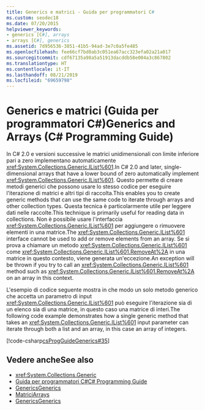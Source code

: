 ```yaml
---
title: Generics e matrici - Guida per programmatori C#
ms.custom: seodec18
ms.date: 07/20/2015
helpviewer_keywords:
- generics [C#], arrays
- arrays [C#], generics
ms.assetid: 7d956536-3851-41b5-94ad-3e7c0a5fe485
ms.openlocfilehash: fee66cf7bd0ab3c051ea67acc323efa02a21a017
ms.sourcegitcommit: cdf67135a98a5a51913dacddb58e004a3c867802
ms.translationtype: HT
ms.contentlocale: it-IT
ms.lasthandoff: 08/21/2019
ms.locfileid: "69659798"
---
```

# <a name="generics-and-arrays-c-programming-guide"></a><span data-ttu-id="5baef-102">Generics e matrici (Guida per programmatori C#)</span><span class="sxs-lookup"><span data-stu-id="5baef-102">Generics and Arrays (C# Programming Guide)</span></span>
<span data-ttu-id="5baef-103">In C# 2.0 e versioni successive le matrici unidimensionali con limite inferiore pari a zero implementano automaticamente <xref:System.Collections.Generic.IList%601>.</span><span class="sxs-lookup"><span data-stu-id="5baef-103">In C# 2.0 and later, single-dimensional arrays that have a lower bound of zero automatically implement <xref:System.Collections.Generic.IList%601>.</span></span> <span data-ttu-id="5baef-104">Questo permette di creare metodi generici che possono usare lo stesso codice per eseguire l'iterazione di matrici e altri tipi di raccolta.</span><span class="sxs-lookup"><span data-stu-id="5baef-104">This enables you to create generic methods that can use the same code to iterate through arrays and other collection types.</span></span> <span data-ttu-id="5baef-105">Questa tecnica è particolarmente utile per leggere dati nelle raccolte.</span><span class="sxs-lookup"><span data-stu-id="5baef-105">This technique is primarily useful for reading data in collections.</span></span> <span data-ttu-id="5baef-106">Non è possibile usare l'interfaccia <xref:System.Collections.Generic.IList%601> per aggiungere o rimuovere elementi in una matrice.</span><span class="sxs-lookup"><span data-stu-id="5baef-106">The <xref:System.Collections.Generic.IList%601> interface cannot be used to add or remove elements from an array.</span></span> <span data-ttu-id="5baef-107">Se si prova a chiamare un metodo <xref:System.Collections.Generic.IList%601> come <xref:System.Collections.Generic.IList%601.RemoveAt%2A> in una matrice in questo contesto, viene generata un'eccezione.</span><span class="sxs-lookup"><span data-stu-id="5baef-107">An exception will be thrown if you try to call an <xref:System.Collections.Generic.IList%601> method such as <xref:System.Collections.Generic.IList%601.RemoveAt%2A> on an array in this context.</span></span>  
  
 <span data-ttu-id="5baef-108">L'esempio di codice seguente mostra in che modo un solo metodo generico che accetta un parametro di input <xref:System.Collections.Generic.IList%601> può eseguire l'iterazione sia di un elenco sia di una matrice, in questo caso una matrice di interi.</span><span class="sxs-lookup"><span data-stu-id="5baef-108">The following code example demonstrates how a single generic method that takes an <xref:System.Collections.Generic.IList%601> input parameter can iterate through both a list and an array, in this case an array of integers.</span></span>  
  
 [!code-csharp[csProgGuideGenerics#35](~/samples/snippets/csharp/VS_Snippets_VBCSharp/csProgGuideGenerics/CS/Generics.cs#35)]  
  
## <a name="see-also"></a><span data-ttu-id="5baef-109">Vedere anche</span><span class="sxs-lookup"><span data-stu-id="5baef-109">See also</span></span>

- <xref:System.Collections.Generic>
- [<span data-ttu-id="5baef-110">Guida per programmatori C#</span><span class="sxs-lookup"><span data-stu-id="5baef-110">C# Programming Guide</span></span>](../index.md)
- [<span data-ttu-id="5baef-111">Generics</span><span class="sxs-lookup"><span data-stu-id="5baef-111">Generics</span></span>](./index.md)
- [<span data-ttu-id="5baef-112">Matrici</span><span class="sxs-lookup"><span data-stu-id="5baef-112">Arrays</span></span>](../arrays/index.md)
- [<span data-ttu-id="5baef-113">Generics</span><span class="sxs-lookup"><span data-stu-id="5baef-113">Generics</span></span>](../../../standard/generics/index.md)
